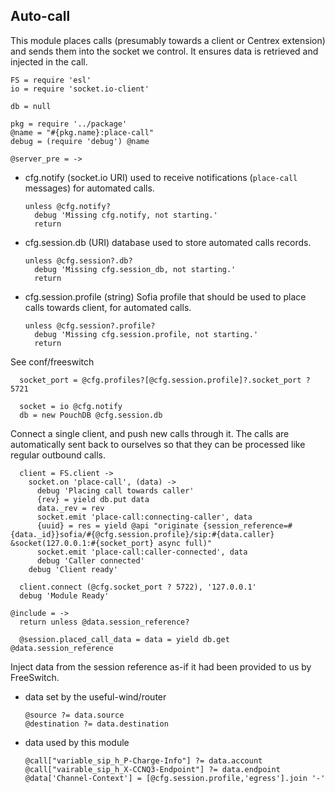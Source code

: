 Auto-call
---------

This module places calls (presumably towards a client or Centrex extension) and sends them into the socket we control.
It ensures data is retrieved and injected in the call.

    FS = require 'esl'
    io = require 'socket.io-client'

    db = null

    pkg = require '../package'
    @name = "#{pkg.name}:place-call"
    debug = (require 'debug') @name

    @server_pre = ->

* cfg.notify (socket.io URI) used to receive notifications (`place-call` messages) for automated calls.

      unless @cfg.notify?
        debug 'Missing cfg.notify, not starting.'
        return

* cfg.session.db (URI) database used to store automated calls records.

      unless @cfg.session?.db?
        debug 'Missing cfg.session_db, not starting.'
        return

* cfg.session.profile (string) Sofia profile that should be used to place calls towards client, for automated calls.

      unless @cfg.session?.profile?
        debug 'Missing cfg.session.profile, not starting.'
        return

See conf/freeswitch

      socket_port = @cfg.profiles?[@cfg.session.profile]?.socket_port ? 5721

      socket = io @cfg.notify
      db = new PouchDB @cfg.session.db

Connect a single client, and push new calls through it. The calls are automatically sent back to ourselves so that they can be processed like regular outbound calls.

      client = FS.client ->
        socket.on 'place-call', (data) ->
          debug 'Placing call towards caller'
          {rev} = yield db.put data
          data._rev = rev
          socket.emit 'place-call:connecting-caller', data
          {uuid} = res = yield @api "originate {session_reference=#{data._id}}sofia/#{@cfg.session.profile}/sip:#{data.caller} &socket(127.0.0.1:#{socket_port} async full)"
          socket.emit 'place-call:caller-connected', data
          debug 'Caller connected'
        debug 'Client ready'

      client.connect (@cfg.socket_port ? 5722), '127.0.0.1'
      debug 'Module Ready'

    @include = ->
      return unless @data.session_reference?

      @session.placed_call_data = data = yield db.get @data.session_reference

Inject data from the session reference as-if it had been provided to us by FreeSwitch.

- data set by the useful-wind/router

      @source ?= data.source
      @destination ?= data.destination

- data used by this module

      @call["variable_sip_h_P-Charge-Info"] ?= data.account
      @call["vairable_sip_h_X-CCNQ3-Endpoint"] ?= data.endpoint
      @data['Channel-Context'] = [@cfg.session.profile,'egress'].join '-'

